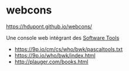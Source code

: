# webcons

https://hdupont.github.io/webcons/

Une console web intégrant des [Software Tools](https://9p.io/cm/cs/who/bwk/pascaltools.txt)

- https://9p.io/cm/cs/who/bwk/pascaltools.txt
- https://9p.io/who/bwk/index.html
- http://plauger.com/books.html
  